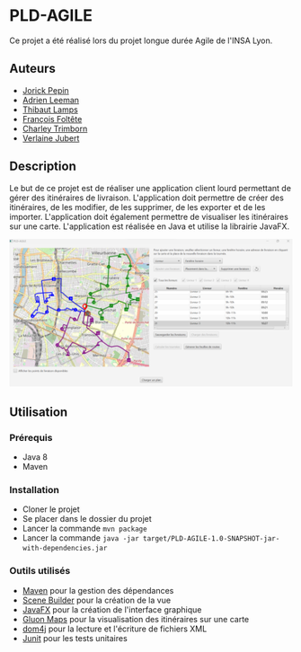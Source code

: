 # PLD-AGILE

Ce projet a été réalisé lors du projet longue durée Agile de l'INSA Lyon.

## Auteurs

* [Jorick Pepin](https://github.com/JorickPepin)
* [Adrien Leeman](https://github.com/AdrienLeem)
* [Thibaut Lamps](https://github.com/thibs67)
* [François Foltête](https://github.com/Foutete)
* [Charley Trimborn](https://github.com/charleyT-INSALyon)
* [Verlaine Jubert](https://github.com/VerlaineJ)

## Description

Le but de ce projet est de réaliser une application client lourd permettant de gérer des itinéraires de livraison. L'application doit permettre de créer des itinéraires, de les modifier, de les supprimer, de les exporter et de les importer. L'application doit également permettre de visualiser les itinéraires sur une carte. L'application est réalisée en Java et utilise la librairie JavaFX.

![Screenshot](doc/example.png)

## Utilisation

### Prérequis

* Java 8
* Maven

### Installation

* Cloner le projet
* Se placer dans le dossier du projet
* Lancer la commande `mvn package`
* Lancer la commande `java -jar target/PLD-AGILE-1.0-SNAPSHOT-jar-with-dependencies.jar`

### Outils utilisés

* [Maven](https://maven.apache.org/) pour la gestion des dépendances
* [Scene Builder](https://gluonhq.com/products/scene-builder/) pour la création de la vue
* [JavaFX](https://openjfx.io/) pour la création de l'interface graphique
* [Gluon Maps](https://gluonhq.com/products/maps/) pour la visualisation des itinéraires sur une carte
* [dom4j](http://www.dom4j.org/) pour la lecture et l'écriture de fichiers XML
* [Junit](https://junit.org/junit5/) pour les tests unitaires
